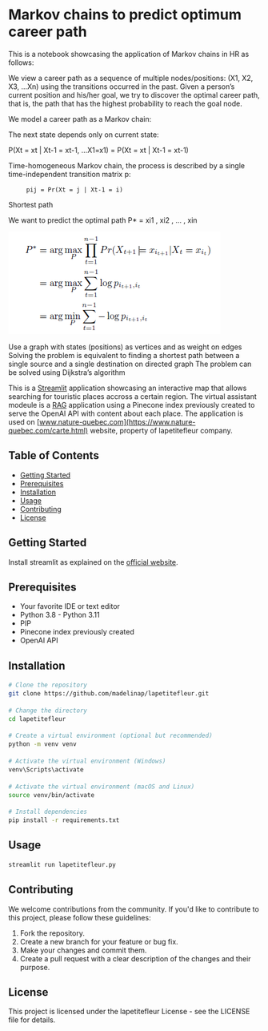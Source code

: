 # Markov chains to predict optimum career path 

This is a notebook showcasing the application of Markov chains in HR as follows:

We view a career path as a sequence of multiple nodes/positions:  (X1, X2, X3, …Xn) using the transitions occurred in the past. Given a person’s current position and his/her goal, we try to discover the optimal career path, that is, the path that has the highest probability to reach the goal node.

We model a career path as a Markov chain:

The next state depends only on current state: 

P(Xt = xt | Xt-1 = xt-1, …X1=x1) = P(Xt = xt | Xt-1 = xt-1)

Time-homogeneous Markov chain, the process is described by a single time-independent transition matrix p:
         
         pij = Pr(Xt = j | Xt-1 = i)

Shortest path

We want to predict the optimal path P* = xi1 , xi2 , … , xin

![Alt text](image.png)

Use a graph with states (positions) as vertices and       as        weight on edges
Solving the problem is equivalent to finding a shortest path between a single source and a single destination on directed graph
The problem can be solved using Dijkstra’s algorithm


This is a [Streamlit](https://streamlit.io/) application showcasing an interactive map that allows searching for touristic places accross a certain region. 
The virtual assistant modeule is a [RAG](https://www.pinecone.io/learn/retrieval-augmented-generation/) application using a Pinecone index previously created to serve the OpenAI API with content about each place. The application is used on [www.nature-quebec.com](https://www.nature-quebec.com/carte.html) website, property of lapetitefleur company.

## Table of Contents

- [Getting Started](#getting-started)
- [Prerequisites](#prerequisites)
- [Installation](#installation)
- [Usage](#usage)
- [Contributing](#contributing)
- [License](#license)

## Getting Started

Install streamlit as explained on the [official website](https://docs.streamlit.io/library/get-started/installation).

## Prerequisites

- Your favorite IDE or text editor
- Python 3.8 - Python 3.11
- PIP
- Pinecone index previously created
- OpenAI API

## Installation

```bash
# Clone the repository
git clone https://github.com/madelinap/lapetitefleur.git

# Change the directory
cd lapetitefleur

# Create a virtual environment (optional but recommended)
python -m venv venv

# Activate the virtual environment (Windows)
venv\Scripts\activate

# Activate the virtual environment (macOS and Linux)
source venv/bin/activate

# Install dependencies
pip install -r requirements.txt

```
## Usage

```bash
streamlit run lapetitefleur.py
```

## Contributing

We welcome contributions from the community. If you'd like to contribute to this project, please follow these guidelines:

1. Fork the repository.
2. Create a new branch for your feature or bug fix.
3. Make your changes and commit them.
4. Create a pull request with a clear description of the changes and their purpose.


## License
This project is licensed under the lapetitefleur License - see the LICENSE file for details.

